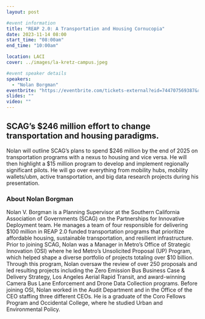 ```yaml
---
layout: post

#event information
title: "REAP 2.0: A Transportation and Housing Cornucopia"
date: 2023-11-14 08:00
start_time: "08:00am"
end_time: "10:00am"

location: LACI
cover: ../images/la-kretz-campus.jpeg

#event speaker details
speakers:
  - "Nolan Borgman"
eventbrite: "https://eventbrite.com/tickets-external?eid=744707569387&ref=etckt"
slides: ""
video: ""
---
```


## SCAG’s $246 million effort to change transportation and housing paradigms.

Nolan will outline SCAG’s plans to spend $246 million by the end of 2025 on transportation programs with a nexus to housing and vice versa. He will then highlight a $15 million program to develop and implement regionally significant pilots. He will go over everything from mobility hubs, mobility wallets/ubm, active transportation, and big data research projects during his presentation.

### About Nolan Borgman

Nolan V. Borgman is a Planning Supervisor at the Southern California Association of Governments (SCAG) on the Partnerships for Innovative Deployment team. He manages a team of four responsible for delivering $100 million in REAP 2.0 funded transportation programs that prioritize affordable housing, sustainable transportation, and resilient infrastructure. Prior to joining SCAG, Nolan was a Manager in Metro’s Office of Strategic Innovation (OSI) where he led Metro’s Unsolicited Proposal (UP) Program, which helped shape a diverse portfolio of projects totaling over $10 billion. Through this program, Nolan oversaw the review of over 250 proposals and led resulting projects including the Zero Emission Bus Business Case & Delivery Strategy, Los Angeles Aerial Rapid Transit, and award-winning Camera Bus Lane Enforcement and Drone Data Collection programs. Before joining OSI, Nolan worked in the Audit Department and in the Office of the CEO staffing three different CEOs. He is a graduate of the Coro Fellows Program and Occidental College, where he studied Urban and Environmental Policy.
